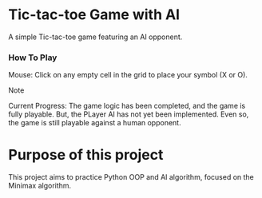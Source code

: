# Tic-tac-toe Game with AI

A simple Tic-tac-toe game featuring an AI opponent.

### How To Play

Mouse: Click on any empty cell in the grid to place your symbol (X or O).


> [!NOTE]
> Current Progress: 
> The game logic has been completed, and the game is fully playable. But, the PLayer AI has not yet been implemented.
> Even so, the game is still playable against a human opponent.

# Purpose of this project

This project aims to practice Python OOP and AI algorithm, focused on the Minimax algorithm.

